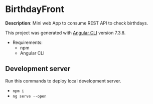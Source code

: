 # BirthdayFront

**Description**: Mini web App to consume REST API to check birthdays.

This project was generated with [Angular CLI](https://github.com/angular/angular-cli) version 7.3.8.

* Requirements:
  * npm
  * Angular CLI

## Development server
Run this commands to deploy local development server.
 * `npm i`
 * `ng serve --open`
